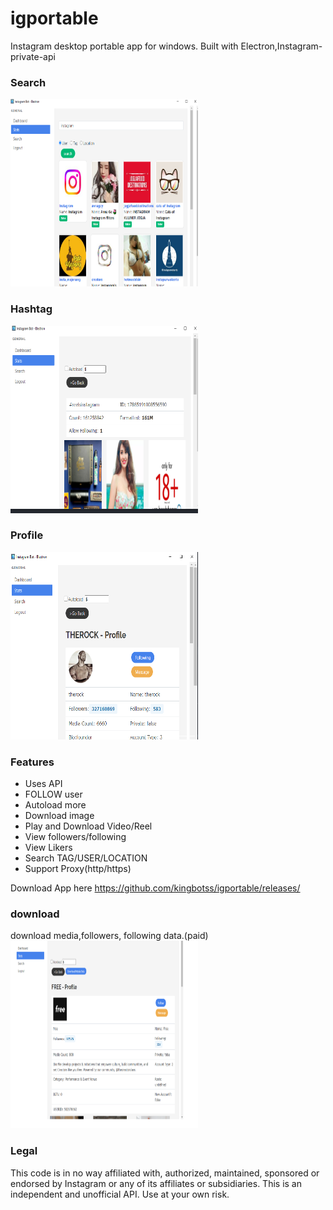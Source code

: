 # igportable
Instagram desktop portable app for windows. Built with Electron,Instagram-private-api


### Search
<img src="search.png" width="300" height="300"/>

### Hashtag
<img src="hashtag.png" width="300" height="300"/>

### Profile
<img src="profile.png" width="300" height="300"/>

### Features

 - Uses API
 - FOLLOW user
 - Autoload more
 - Download image
 - Play and Download Video/Reel
 - View followers/following
 - View Likers
 - Search TAG/USER/LOCATION
 - Support Proxy(http/https)

Download App here https://github.com/kingbotss/igportable/releases/
### download
download media,followers, following data.(paid)
<img src="download%20data.png" width="300" height="300"/>

### Legal

This code is in no way affiliated with, authorized, maintained, sponsored or endorsed by Instagram or any of its affiliates or subsidiaries. This is an independent and unofficial API. Use at your own risk.

